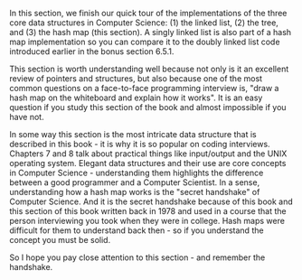 In this section, we finish our quick tour of the implementations of the three core data structures in 
Computer Science: (1) the linked list, (2) the tree, and (3) the hash map (this section).  A singly linked
list is also part of a hash map implementation so you can compare it to the doubly linked list code
introduced earlier in the bonus section 6.5.1.

This section is worth understanding well because not only is it an excellent review of pointers
and structures, but also because one of the most common questions on a
face-to-face programming interview is, "draw a hash map on the whiteboard and explain how it works".
It is an easy question if you study this section of the book and almost impossible if you have not.

In some way this section is the most intricate data structure that is described in this book - it is
why it is so popular on coding interviews.  Chapters 7 and 8 talk about practical things like input/output
and the UNIX operating system.   Elegant data structures and their use are core concepts in Computer
Science - understanding them highlights the difference between a good programmer and a Computer Scientist.
In a sense, understanding how a hash map works is the "secret handshake" of Computer Science.  And it is
the secret handshake because of this book and this section of this book written back in 1978 and used in a course
that the person interviewing you took when they were in college.  Hash maps were difficult for them to understand
back then - so if you understand the concept you must be solid.

So I hope you pay close attention to this section - and remember the handshake.

